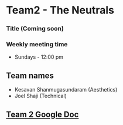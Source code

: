# Team2 - The Neutrals

### Title (Coming soon)

### Weekly meeting time
* Sundays - 12:00 pm

## Team names
* Kesavan Shanmugasundaram (Aesthetics)
* Joel Shaji (Technical)


## [Team 2 Google Doc](https://docs.google.com/document/d/1BktycdNKljDAYs1jU9q_4lnUx94dy5UUuQUodNvPMc4/edit#heading=h.ipheq6ceua3u)





